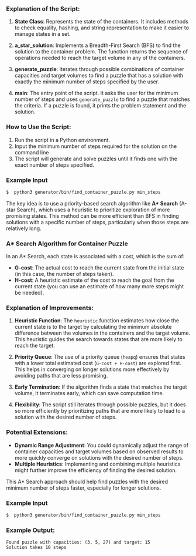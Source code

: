 ### Explanation of the Script:

1. **State Class**: Represents the state of the containers. It includes methods to check equality, hashing, and string representation to make it easier to manage states in a set.

2. **a_star_solution**: Implements a Breadth-First Search (BFS) to find the solution to the container problem. The function returns the sequence of operations needed to reach the target volume in any of the containers.

3. **generate_puzzle**: Iterates through possible combinations of container capacities and target volumes to find a puzzle that has a solution with exactly the minimum number of steps specified by the user.

4. **main**: The entry point of the script. It asks the user for the minimum number of steps and uses `generate_puzzle` to find a puzzle that matches the criteria. If a puzzle is found, it prints the problem statement and the solution.

### How to Use the Script:

1. Run the script in a Python environment.
2. Input the minimum number of steps required for the solution on the command line
3. The script will generate and solve puzzles until it finds one with the exact number of steps specified.

### Example Input
```bash
$  python3 generator/bin/find_container_puzzle.py min_steps
```


The key idea is to use a priority-based search algorithm like **A\* Search** (A-star Search), which uses a heuristic to prioritize exploration of more promising states. This method can be more efficient than BFS in finding solutions with a specific number of steps, particularly when those steps are relatively long.

### A* Search Algorithm for Container Puzzle

In an A* Search, each state is associated with a cost, which is the sum of:
- **G-cost**: The actual cost to reach the current state from the initial state (in this case, the number of steps taken).
- **H-cost**: A heuristic estimate of the cost to reach the goal from the current state (you can use an estimate of how many more steps might be needed).

### Explanation of Improvements:

1. **Heuristic Function**: The `heuristic` function estimates how close the current state is to the target by calculating the minimum absolute difference between the volumes in the containers and the target volume. This heuristic guides the search towards states that are more likely to reach the target.

2. **Priority Queue**: The use of a priority queue (`heapq`) ensures that states with a lower total estimated cost (`G-cost + H-cost`) are explored first. This helps in converging on longer solutions more effectively by avoiding paths that are less promising.

3. **Early Termination**: If the algorithm finds a state that matches the target volume, it terminates early, which can save computation time.

4. **Flexibility**: The script still iterates through possible puzzles, but it does so more efficiently by prioritizing paths that are more likely to lead to a solution with the desired number of steps.

### Potential Extensions:
- **Dynamic Range Adjustment**: You could dynamically adjust the range of container capacities and target volumes based on observed results to more quickly converge on solutions with the desired number of steps.
- **Multiple Heuristics**: Implementing and combining multiple heuristics might further improve the efficiency of finding the desired solution.

This A* Search approach should help find puzzles with the desired minimum number of steps faster, especially for longer solutions.

### Example Input
```bash
$  python3 generator/bin/find_container_puzzle.py min_steps
```

### Example Output:
```
Found puzzle with capacities: (3, 5, 27) and target: 15
Solution takes 10 steps
```
